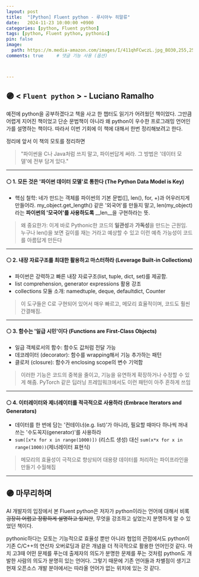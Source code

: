 ```yaml
---
layout: post
title:  "[Python] Fluent python - 루시아누 히말류"
date:   2024-11-23 10:00:00 +0900
categories: [python, Fluent python]
tags: [python, Fluent python, pythonic]
pin: false
image:
  path: https://m.media-amazon.com/images/I/411qhFCwczL.jpg_BO30,255,255,255_UF900,850_SR1910,1000,0,C_QL100_.jpg
comments: true     # 댓글 기능 사용 (옵션)



---
```

## 🟣 < `Fluent python` > - Luciano Ramalho 
예전에 python을 공부하겠다고 책을 사고 한 챕터도 읽기가 어려웠던 책이었다. 그만큼 어렵게 지어진 책이었고 단순 문법책이 아니라 왜 python이 우수한 프로그래밍 언어인가를 설명하는 책이다. 따라서 이번 기회에 이 책에 대해서 한번 정리해보려고 한다.

정리에 앞서 이 책의 모토를 정리하면

> "파이썬을 C나 Java처럼 쓰지 말고, 파이썬답게 써라. 그 방법은 '데이터 모델'에 전부 담겨 있다."

---

#### ⚪ 1. 모든 것은 '파이썬 데이터 모델'로 통한다 (The Python Data Model is Key)
- 핵심 철학: 네가 만드는 객체를 파이썬의 기본 문법([], len(), for, +)과 어우러지게 만들어라. my_object.get_length() 같은 '외국어'를 만들지 말고, len(my_object)라는 **파이썬의 '모국어'를 사용하도록** __len__을 구현하라는 뜻.

> 왜 중요한가: 이게 바로 Pythonic한 코드의 **일관성**과 **가독성**을 만드는 근원임. 누구나 len()을 보면 길이를 재는 거라고 예상할 수 있고 이런 예측 가능성이 코드를 아름답게 만든다

---

#### ⚪ 2. 내장 자료구조를 최대한 활용하고 마스터하라 (Leverage Built-in Collections)
- 파이썬은 강력하고 빠른 내장 자료구조(list, tuple, dict, set)를 제공함. 
- list comprehension, generator expressions 활용 강조
- collections 모듈 소개: namedtuple, deque, defaultdict, Counter

> 이 도구들은 C로 구현되어 있어서 매우 빠르고, 메모리 효율적이며, 코드도 훨씬 간결해짐.

---

#### ⚪ 3. 함수는 '일급 시민'이다 (Functions are First-Class Objects)
- 일급 객체로서의 함수: 함수도 값처럼 전달 가능
- 데코레이터 (decorator): 함수를 wrapping해서 기능 추가하는 패턴
- 클로저 (closure): 함수가 enclosing scope의 변수 기억함

> 이러한 기능은 코드의 중복을 줄이고, 기능을 유연하게 확장하거나 수정할 수 있게 해줌. PyTorch 같은 딥러닝 프레임워크에서도 이런 패턴이 아주 흔하게 쓰임

---

#### ⚪ 4. 이터레이터와 제너레이터를 적극적으로 사용하라 (Embrace Iterators and Generators)
- 데이터를 한 번에 담는 '컨테이너(e.g. list)'가 아니라, 필요할 때마다 하나씩 꺼내 쓰는 '수도꼭지(generator)'를 사용하라
- `sum([x*x for x in range(1000)])` (리스트 생성) 대신 `sum(x*x for x in range(1000))`(제너레이터 표현식)

> 메모리의 효율성이 극적으로 향상되어 대용량 데이터를 처리하는 파이프라인을 만들기 수월해짐
 
---


## 🟣 마무리하며
AI 개발자의 입장에서 본 Fluent python은 저자가 python이라는 언어에 대해서 비록 ~~굉장히 어렵고 장황하게 설명하고 있지만~~, 무엇을 강조하고 싶었는지 분명하게 알 수 있었던 책이다.

pythonic하다는 모토는 기능적으로 효율성 뿐만 아니라 협업의 관점에서도 python이 기존 C/C++의 연산자 오버로딩과 같은 개념을 더 적극적으로 활용한 언어인것 같다. 마치 고3때 어떤 문제를 푸는데 출제자의 의도가 분명한 문제를 푸는 것처럼 python도 개발한 사람의 의도가 분명히 있는 언어다. 그렇기 때문에 기존 언어들과 차별점이 생기고 현재 오픈소스 개발 분야에서는 따라올 언어가 없는 위치에 있는 것 같다.